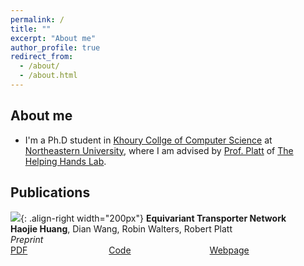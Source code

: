 ```yaml
---
permalink: /
title: ""
excerpt: "About me"
author_profile: true
redirect_from: 
  - /about/
  - /about.html
---
```

## About me
* I'm a Ph.D student in [Khoury Collge of Computer Science](https://www.khoury.northeastern.edu) at [Northeastern University](https://www.northeastern.edu), where I am advised by
[Prof. Platt](http://www.ccs.neu.edu/home/rplatt/) of [The Helping Hands Lab](https://www2.ccs.neu.edu/research/helpinghands/).

## Publications
![](images/equi_transporter.png){: .align-right width="200px"}
**Equivariant Transporter Network**  
**Haojie Huang**, Dian Wang, Robin Walters, Robert Platt  
*Preprint*  
[PDF](https://arxiv.org/abs/2202.09400) &nbsp; &nbsp; &nbsp; &nbsp; &nbsp; &nbsp; &nbsp; &nbsp; &nbsp; &nbsp; &nbsp; &nbsp; &nbsp; &nbsp; &nbsp; &nbsp;
[Code]() &nbsp; &nbsp; &nbsp; &nbsp; &nbsp; &nbsp; &nbsp; &nbsp; &nbsp; &nbsp; &nbsp; &nbsp;&nbsp; &nbsp; &nbsp; &nbsp;
[Webpage](haojhuang.github.io/etp_page)
` `  
` `  
